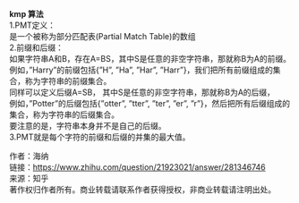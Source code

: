 **kmp 算法**  
1.PMT定义：  
是一个被称为部分匹配表(Partial Match Table)的数组  
2.前缀和后缀：  
如果字符串A和B，存在A=BS，其中S是任意的非空字符串，那就称B为A的前缀。  
例如，”Harry”的前缀包括{”H”, ”Ha”, ”Har”, ”Harr”}，我们把所有前缀组成的集合，称为字符串的前缀集合。  
同样可以定义后缀A=SB， 其中S是任意的非空字符串，那就称B为A的后缀，  
例如，”Potter”的后缀包括{”otter”, ”tter”, ”ter”, ”er”, ”r”}，然后把所有后缀组成的集合，称为字符串的后缀集合。  
要注意的是，字符串本身并不是自己的后缀。  
3.PMT就是每个字符的前缀和后缀的并集的最大值。

作者：海纳  
链接：https://www.zhihu.com/question/21923021/answer/281346746  
来源：知乎  
著作权归作者所有。商业转载请联系作者获得授权，非商业转载请注明出处。